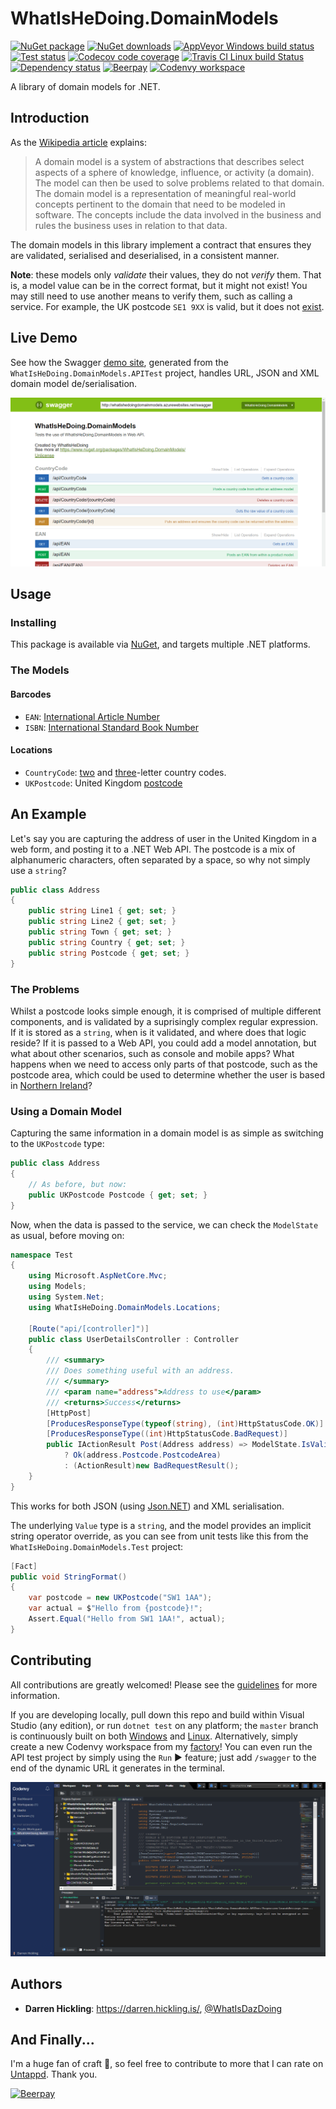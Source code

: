 # WhatIsHeDoing.DomainModels

[![NuGet package](https://img.shields.io/nuget/v/WhatIsHeDoing.DomainModels.svg)][nuget]
[![NuGet downloads](https://img.shields.io/nuget/dt/WhatIsHeDoing.DomainModels.svg)][nuget]
[![AppVeyor Windows build status](https://ci.appveyor.com/api/projects/status/52xl0ifv8cfgjj4a?svg=true)][appveyor]
[![Test status](https://img.shields.io/appveyor/tests/DarrenHickling/whatishedoing-domainmodels-j4bij.svg)][appveyor]
[![Codecov code coverage](https://codecov.io/gh/WhatIsHeDoing/WhatIsHeDoing.DomainModels/branch/master/graph/badge.svg)](https://codecov.io/gh/WhatIsHeDoing/WhatIsHeDoing.DomainModels)
[![Travis CI Linux build Status](https://travis-ci.org/WhatIsHeDoing/WhatIsHeDoing.DomainModels.svg)][travis]
[![Dependency status](https://dependencyci.com/github/WhatIsHeDoing/WhatIsHeDoing.DomainModels/badge)](https://dependencyci.com/github/WhatIsHeDoing/WhatIsHeDoing.DomainModels)
[![Beerpay](https://beerpay.io/WhatIsHeDoing/WhatIsHeDoing.DomainModels/badge.svg?style=flat)][beerpay]
[![Codenvy workspace](https://codenvy.io/factory/resources/codenvy-contribute.svg)][codenvy]

A library of domain models for .NET.

## Introduction

As the [Wikipedia article][wiki] explains:

> A domain model is a system of abstractions that describes select aspects of a sphere of knowledge, influence,
> or activity (a domain). The model can then be used to solve problems related to that domain. The domain model
> is a representation of meaningful real-world concepts pertinent to the domain that need to be modeled in software.
> The concepts include the data involved in the business and rules the business uses in relation to that data.

The domain models in this library implement a contract that ensures they are validated, serialised and
deserialised, in a consistent manner.

**Note**: these models only _validate_ their values, they do not _verify_ them. That is, a model value
can be in the correct format, but it might not exist! You may still need to use another means to verify them,
such as calling a service. For example, the UK postcode `SE1 9XX` is valid, but it does not [exist][royalmail].

## Live Demo

See how the Swagger [demo site][demo], generated from the `WhatIsHeDoing.DomainModels.APITest` project,
handles URL, JSON and XML domain model de/serialisation.

![Web API](WhatIsHeDoing.DomainModels.APITest/swagger.png)

## Usage

### Installing

This package is available via [NuGet][nuget], and targets multiple .NET platforms.

### The Models

#### Barcodes

* `EAN`: [International Article Number][EAN]
* `ISBN`: [International Standard Book Number][ISBN]

#### Locations

* `CountryCode`: [two][cc1] and [three][cc2]-letter country codes.
* `UKPostcode`: United Kingdom [postcode][postcode]

## An Example

Let's say you are capturing the address of user in the United Kingdom in a web form, and posting it
to a .NET Web API. The postcode is a mix of alphanumeric characters, often separated by a space, so
why not simply use a `string`?

```C#
public class Address
{
    public string Line1 { get; set; }
    public string Line2 { get; set; }
    public string Town { get; set; }
    public string Country { get; set; }
    public string Postcode { get; set; }
}
```

### The Problems

Whilst a postcode looks simple enough, it is comprised of multiple different components, and is validated by a
suprisingly complex regular expression. If it is stored as a `string`, when is it validated, and where does
that logic reside? If it is passed to a Web API, you could add a model annotation, but what about other scenarios,
such as console and mobile apps? What happens when we need to access only parts of that postcode, such as
the postcode area, which could be used to determine whether the user is based in [Northern Ireland][postcodes]?

### Using a Domain Model

Capturing the same information in a domain model is as simple as switching to the `UKPostcode` type:

```C#
public class Address
{
    // As before, but now:
    public UKPostcode Postcode { get; set; }
}
```

Now, when the data is passed to the service, we can check the `ModelState` as usual, before moving on:

```C#
namespace Test
{
    using Microsoft.AspNetCore.Mvc;
    using Models;
    using System.Net;
    using WhatIsHeDoing.DomainModels.Locations;

    [Route("api/[controller]")]
    public class UserDetailsController : Controller
    {
        /// <summary>
        /// Does something useful with an address.
        /// </summary>
        /// <param name="address">Address to use</param>
        /// <returns>Success</returns>
        [HttpPost]
        [ProducesResponseType(typeof(string), (int)HttpStatusCode.OK)]
        [ProducesResponseType((int)HttpStatusCode.BadRequest)]
        public IActionResult Post(Address address) => ModelState.IsValid
            ? Ok(address.Postcode.PostcodeArea)
            : (ActionResult)new BadRequestResult();
    }
}
```

This works for both JSON (using [Json.NET][jsonnet]) and XML serialisation.

The underlying `Value` type is a `string`, and the model provides an implicit string operator override,
as you can see from unit tests like this from the `WhatIsHeDoing.DomainModels.Test` project:

```C#
[Fact]
public void StringFormat()
{
    var postcode = new UKPostcode("SW1 1AA");
    var actual = $"Hello from {postcode}!";
    Assert.Equal("Hello from SW1 1AA!", actual);
}
```

## Contributing

All contributions are greatly welcomed! Please see the [guidelines][contributing] for more information.

If you are developing locally, pull down this repo and build within Visual Studio (any edition), or
run `dotnet test` on any platform; the `master` branch is continuously built on both [Windows][appveyor]
and [Linux][travis]. Alternatively, simply create a new Codenvy workspace from my [factory][codenvy]!
You can even run the API test project by simply using the `Run` :arrow_forward: feature; just add `/swagger` to the
end of the dynamic URL it generates in the terminal.

![Codenvy workspace](Codenvy-WhatIsHeDoing-NuGet.png)

## Authors

* **Darren Hickling**: https://darren.hickling.is/, [@WhatIsDazDoing][whatisdazdoing]

## And Finally...

I'm a huge fan of craft :beers:, so feel free to contribute to more that I can rate on [Untappd][untappd].
Thank you.

[![Beerpay](https://beerpay.io/WhatIsHeDoing/WhatIsHeDoing.DomainModels/badge.svg?style=beer-square)][beerpay]

[appveyor]: https://ci.appveyor.com/project/DarrenHickling/whatishedoing-domainmodels-j4bij
    "WhatIsHeDoing.DomainModels - AppVeyor [Windows build]"
[beerpay]: https://beerpay.io/WhatIsHeDoing/WhatIsHeDoing.DomainModels
[cc1]: https://en.wikipedia.org/wiki/ISO_3166-1_alpha-2
[cc2]: https://en.wikipedia.org/wiki/ISO_3166-1_alpha-3
[codenvy]: https://codenvy.io/f?name=nuget&user=whatishedoing "Start development on Codenvy"
[contributing]: CONTRIBUTING.md
[demo]: http://whatishedoingdomainmodels.azurewebsites.net/swagger/
[EAN]: https://en.wikipedia.org/wiki/International_Article_Number
[ISBN]: https://en.wikipedia.org/wiki/International_Standard_Book_Number
[jsonnet]: https://www.newtonsoft.com/json
[nuget]: https://www.nuget.org/packages/WhatIsHeDoing.DomainModels/
[postcode]: http://en.wikipedia.org/wiki/Postcodes_in_the_United_Kingdom
[postcodes]: https://www.townscountiespostcodes.co.uk/postcodes-in-northern-ireland/
    "Postcodes in Northern Ireland | Northern Ireland Postcode Information, UK"
[royalmail]: https://www.royalmail.com/find-a-postcode "Postcode Finder - Find an Address | Royal Mail Group Ltd"
[travis]: https://travis-ci.org/WhatIsHeDoing/WhatIsHeDoing.DomainModels
    "WhatIsHeDoing/WhatIsHeDoing.DomainModels - Travis CI [Linux build]"
[untappd]: https://untappd.com/user/WhatIsHeDoing
[whatisdazdoing]: https://twitter.com/WhatIsDazDoing "Darren Hickling (@WhatIsDazDoing) | Twitter"
[wiki]: https://en.wikipedia.org/wiki/Domain_model
